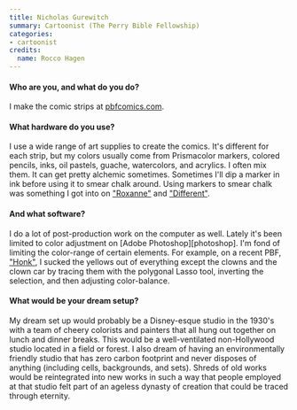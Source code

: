 ```yaml
---
title: Nicholas Gurewitch
summary: Cartoonist (The Perry Bible Fellowship)
categories:
- cartoonist
credits:
  name: Rocco Hagen
---
```


#### Who are you, and what do you do?

I make the comic strips at [pbfcomics.com](http://pbfcomics.com/ "The Perry Bible Fellowship comics.").

#### What hardware do you use?

I use a wide range of art supplies to create the comics. It's different for each strip, but my colors usually come from Prismacolor markers, colored pencils, inks, oil pastels, guache, watercolors, and acrylics. I often mix them. It can get pretty alchemic sometimes. Sometimes I'll dip a marker in ink before using it to smear chalk around. Using markers to smear chalk was something I got into on ["Roxanne"](http://www.pbfcomics.com/254/ "The 'Roxanne' PBF comic.") and ["Different"](http://www.pbfcomics.com/255/ "The 'Different' PBF comic.").

#### And what software?

I do a lot of post-production work on the computer as well. Lately it's been limited to color adjustment on [Adobe Photoshop][photoshop]. I'm fond of limiting the color-range of certain elements. For example, on a recent PBF, ["Honk"](http://pbfcomics.com/258/ "The 'Honk' PBF comic."), I sucked the yellows out of everything except the clowns and the clown car by tracing them with the polygonal Lasso tool, inverting the selection, and then adjusting color-balance.

#### What would be your dream setup?

My dream set up would probably be a Disney-esque studio in the 1930's with a team of cheery colorists and painters that all hung out together on lunch and dinner breaks. This would be a well-ventilated non-Hollywood studio located in a field or forest. I also dream of having an environmentally friendly studio that has zero carbon footprint and never disposes of anything (including cells, backgrounds, and sets). Shreds of old works would be reintegrated into new works in such a way that people employed at that studio felt part of an ageless dynasty of creation that could be traced through eternity.